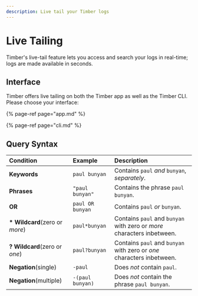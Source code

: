 ```yaml
---
description: Live tail your Timber logs
---
```


# Live Tailing

Timber's live-tail feature lets you access and search your logs in real-time; logs are made available in seconds.

## Interface

Timber offers live tailing on both the Timber app as well as the Timber CLI. Please choose your interface:

{% page-ref page="app.md" %}

{% page-ref page="cli.md" %}

## Query Syntax

| Condition | Example | Description |
| :--- | :--- | :--- |
| **Keywords** | `paul bunyan` | Contains `paul` _and_ `bunyan`, _separately_. |
| **Phrases** | `"paul bunyan"` | Contains the phrase `paul bunyan`. |
| **OR** | `paul OR bunyan` | Contains `paul` _or_ `bunyan`. |
| **\* Wildcard**\(zero or _more_\) | `paul*bunyan` | Contains `paul` and `bunyan` with zero or _more_ characters inbetween. |
| **? Wildcard**\(zero or _one_\) | `paul?bunyan` | Contains `paul` and `bunyan` with zero or _one_ characters inbetween. |
| **Negation**\(single\) | `-paul` | Does _not_ contain `paul`. |
| **Negation**\(multiple\) | `-(paul bunyan)` | Does _not_ contain the phrase `paul bunyan`. |


